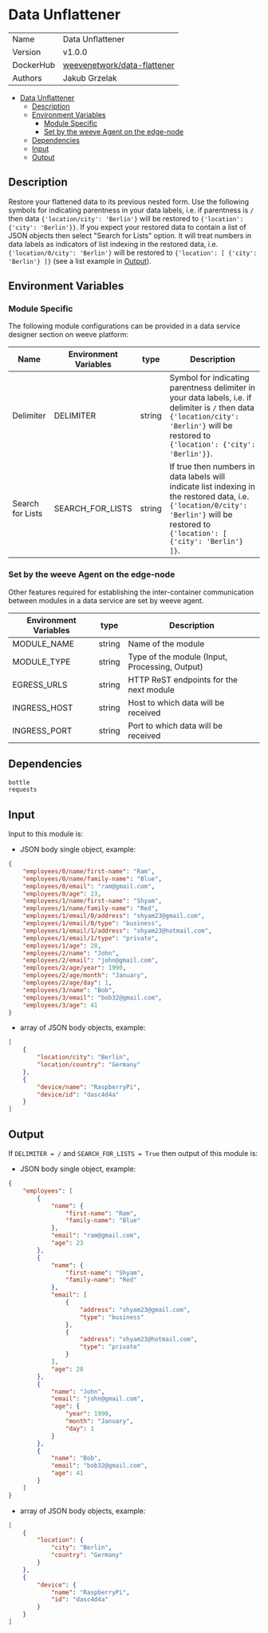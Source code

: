 # Data Unflattener

|                |                                       |
| -------------- | ------------------------------------- |
| Name           | Data Unflattener                           |
| Version        | v1.0.0                                |
| DockerHub | [weevenetwork/data-flattener](https://hub.docker.com/r/weevenetwork/data-flattener) |
| Authors        | Jakub Grzelak                    |

- [Data Unflattener](#data-unflattener)
  - [Description](#description)
  - [Environment Variables](#environment-variables)
    - [Module Specific](#module-specific)
    - [Set by the weeve Agent on the edge-node](#set-by-the-weeve-agent-on-the-edge-node)
  - [Dependencies](#dependencies)
  - [Input](#input)
  - [Output](#output)

## Description

Restore your flattened data to its previous nested form. Use the following symbols for indicating parentness in your data labels, i.e. if parentness is `/` then data `{'location/city': 'Berlin'}` will be restored to `{'location': {'city': 'Berlin'}}`. If you expect your restored data to contain a list of JSON objects then select "Search for Lists" option. It will treat numbers in data labels as indicators of list indexing in the restored data, i.e. `{'location/0/city': 'Berlin'}` will be restored to `{'location': [ {'city': 'Berlin'} ]}` (see a list example in [Output](#output)).

## Environment Variables

### Module Specific

The following module configurations can be provided in a data service designer section on weeve platform:

| Name                 | Environment Variables     | type     | Description                                              |
| -------------------- | ------------------------- | -------- | -------------------------------------------------------- |
| Delimiter    | DELIMITER         | string   | Symbol for indicating parentness delimiter in your data labels, i.e. if delimiter is `/` then data `{'location/city': 'Berlin'}` will be restored to `{'location': {'city': 'Berlin'}}`.            |
| Search for Lists    | SEARCH_FOR_LISTS         | string  | If true then numbers in data labels will indicate list indexing in the restored data, i.e. `{'location/0/city': 'Berlin'}` will be restored to `{'location': [ {'city': 'Berlin'} ]}`.            |


### Set by the weeve Agent on the edge-node

Other features required for establishing the inter-container communication between modules in a data service are set by weeve agent.

| Environment Variables | type   | Description                                    |
| --------------------- | ------ | ---------------------------------------------- |
| MODULE_NAME           | string | Name of the module                             |
| MODULE_TYPE           | string | Type of the module (Input, Processing, Output)  |
| EGRESS_URLS            | string | HTTP ReST endpoints for the next module         |
| INGRESS_HOST          | string | Host to which data will be received            |
| INGRESS_PORT          | string | Port to which data will be received            |

## Dependencies

```txt
bottle
requests
```

## Input

Input to this module is:

* JSON body single object, example:

```json
{
    "employees/0/name/first-name": "Ram",
    "employees/0/name/family-name": "Blue",
    "employees/0/email": "ram@gmail.com",
    "employees/0/age": 23,
    "employees/1/name/first-name": "Shyam",
    "employees/1/name/family-name": "Red",
    "employees/1/email/0/address": "shyam23@gmail.com",
    "employees/1/email/0/type": "business",
    "employees/1/email/1/address": "shyam23@hotmail.com",
    "employees/1/email/1/type": "private",
    "employees/1/age": 28,
    "employees/2/name": "John",
    "employees/2/email": "john@gmail.com",
    "employees/2/age/year": 1990,
    "employees/2/age/month": "January",
    "employees/2/age/day": 1,
    "employees/3/name": "Bob",
    "employees/3/email": "bob32@gmail.com",
    "employees/3/age": 41
}
```

* array of JSON body objects, example:

```json
[
    {
        "location/city": "Berlin",
        "location/country": "Germany"
    },
    {
        "device/name": "RaspberryPi",
        "device/id": "dasc4d4a"
    }
]
```

## Output

If `DELIMITER = /` and `SEARCH_FOR_LISTS = True` then output of this module is:

* JSON body single object, example:

```json
{
    "employees": [
        {
            "name": {
                "first-name": "Ram",
                "family-name": "Blue"
            },
            "email": "ram@gmail.com",
            "age": 23
        },
        {
            "name": {
                "first-name": "Shyam",
                "family-name": "Red"
            },
            "email": [
                {
                    "address": "shyam23@gmail.com",
                    "type": "business"
                },
                {
                    "address": "shyam23@hotmail.com",
                    "type": "private"
                }
            ],
            "age": 28
        },
        {
            "name": "John",
            "email": "john@gmail.com",
            "age": {
                "year": 1990,
                "month": "January",
                "day": 1
            }
        },
        {
            "name": "Bob",
            "email": "bob32@gmail.com",
            "age": 41
        }
    ]
}
```

* array of JSON body objects, example:

```json
[
    {
        "location": {
            "city": "Berlin",
            "country": "Germany"
        }
    },
    {
        "device": {
            "name": "RaspberryPi",
            "id": "dasc4d4a"
        }
    }
]
```

